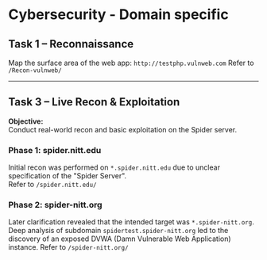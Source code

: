 # Cybersecurity - Domain specific

## Task 1 – Reconnaissance

Map the surface area of the web app: `http://testphp.vulnweb.com`
Refer to `/Recon-vulnweb/`

---

## Task 3 – Live Recon & Exploitation

**Objective:**  
Conduct real-world recon and basic exploitation on the Spider server.

### Phase 1: spider.nitt.edu  
Initial recon was performed on `*.spider.nitt.edu` due to unclear specification of the "Spider Server".  
Refer to `/spider.nitt.edu/`

### Phase 2: spider-nitt.org  
Later clarification revealed that the intended target was `*.spider-nitt.org`.  
Deep analysis of subdomain `spidertest.spider-nitt.org` led to the discovery of an exposed DVWA (Damn Vulnerable Web Application) instance.
Refer to `/spider-nitt.org/`
